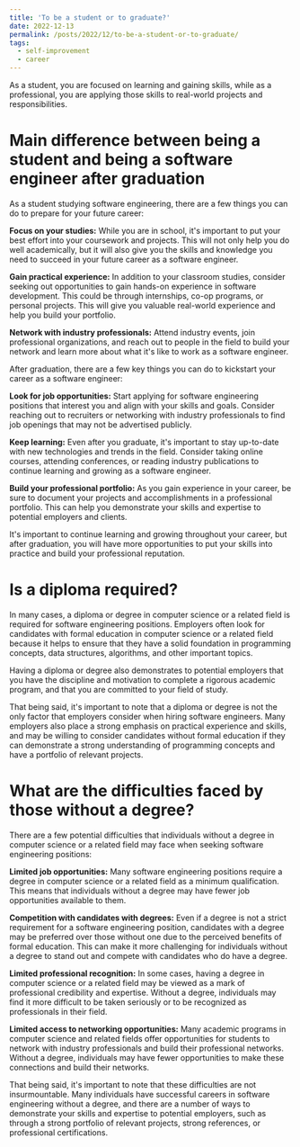 ```yaml
---
title: 'To be a student or to graduate?'
date: 2022-12-13
permalink: /posts/2022/12/to-be-a-student-or-to-graduate/
tags:
  - self-improvement
  - career
---
```


As a student, you are focused on learning and gaining skills, while as a professional, you are applying those skills to real-world projects and responsibilities. 

Main difference between being a student and being a software engineer after graduation
=====

As a student studying software engineering, there are a few things you can do to prepare for your future career:

<b>Focus on your studies:</b> While you are in school, it's important to put your best effort into your coursework and projects. This will not only help you do well academically, but it will also give you the skills and knowledge you need to succeed in your future career as a software engineer.

<b>Gain practical experience:</b> In addition to your classroom studies, consider seeking out opportunities to gain hands-on experience in software development. This could be through internships, co-op programs, or personal projects. This will give you valuable real-world experience and help you build your portfolio.

<b>Network with industry professionals:</b> Attend industry events, join professional organizations, and reach out to people in the field to build your network and learn more about what it's like to work as a software engineer.

After graduation, there are a few key things you can do to kickstart your career as a software engineer:

<b>Look for job opportunities:</b> Start applying for software engineering positions that interest you and align with your skills and goals. Consider reaching out to recruiters or networking with industry professionals to find job openings that may not be advertised publicly.

<b>Keep learning:</b> Even after you graduate, it's important to stay up-to-date with new technologies and trends in the field. Consider taking online courses, attending conferences, or reading industry publications to continue learning and growing as a software engineer.

<b>Build your professional portfolio:</b> As you gain experience in your career, be sure to document your projects and accomplishments in a professional portfolio. This can help you demonstrate your skills and expertise to potential employers and clients.

It's important to continue learning and growing throughout your career, but after graduation, you will have more opportunities to put your skills into practice and build your professional reputation.

Is a diploma required?
=====

In many cases, a diploma or degree in computer science or a related field is required for software engineering positions. Employers often look for candidates with formal education in computer science or a related field because it helps to ensure that they have a solid foundation in programming concepts, data structures, algorithms, and other important topics.

Having a diploma or degree also demonstrates to potential employers that you have the discipline and motivation to complete a rigorous academic program, and that you are committed to your field of study.

That being said, it's important to note that a diploma or degree is not the only factor that employers consider when hiring software engineers. Many employers also place a strong emphasis on practical experience and skills, and may be willing to consider candidates without formal education if they can demonstrate a strong understanding of programming concepts and have a portfolio of relevant projects.

What are the difficulties faced by those without a degree?
=====

There are a few potential difficulties that individuals without a degree in computer science or a related field may face when seeking software engineering positions:

<b>Limited job opportunities:</b> Many software engineering positions require a degree in computer science or a related field as a minimum qualification. This means that individuals without a degree may have fewer job opportunities available to them.

<b>Competition with candidates with degrees:</b> Even if a degree is not a strict requirement for a software engineering position, candidates with a degree may be preferred over those without one due to the perceived benefits of formal education. This can make it more challenging for individuals without a degree to stand out and compete with candidates who do have a degree.

<b>Limited professional recognition:</b> In some cases, having a degree in computer science or a related field may be viewed as a mark of professional credibility and expertise. Without a degree, individuals may find it more difficult to be taken seriously or to be recognized as professionals in their field.

<b>Limited access to networking opportunities:</b> Many academic programs in computer science and related fields offer opportunities for students to network with industry professionals and build their professional networks. Without a degree, individuals may have fewer opportunities to make these connections and build their networks.

That being said, it's important to note that these difficulties are not insurmountable. Many individuals have successful careers in software engineering without a degree, and there are a number of ways to demonstrate your skills and expertise to potential employers, such as through a strong portfolio of relevant projects, strong references, or professional certifications.


